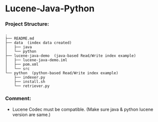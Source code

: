 # Lucene-Java-Python
### Project Structure:
```
.
├── README.md
├── data  (index data created)
│   ├── java
│   └── python
├── lucene-java-demo  (java-based Read/Write index example)
│   ├── lucene-java-demo.iml
│   ├── pom.xml
│   └── src
└── python  (python-based Read/Write index example)
    ├── indexer.py
    ├── install.sh
    └── retriever.py
```
### Comment:
- Lucene Codec must be compatible.
(Make sure java & python lucene version are same.)
